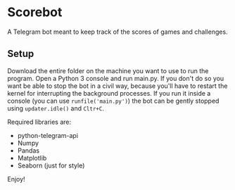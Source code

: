# Scorebot

A Telegram bot meant to keep track of the scores of games and challenges.

## Setup

Download the entire folder on the machine you want to use to run the program. Open a Python 3 console and run main.py.
If you don't do so you want be able to stop the bot in a civil way, because you'll have to restart the kernel for interrupting the background processes.
If you run it inside a console (you can use `runfile('main.py')`) the bot can be gently stopped using `updater.idle()` and `Cltr+C`.

Required libraries are:
* python-telegram-api
* Numpy
* Pandas
* Matplotlib
* Seaborn (just for style)

Enjoy!
